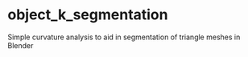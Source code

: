 # object_k_segmentation
Simple curvature analysis to aid in segmentation of triangle meshes in Blender
